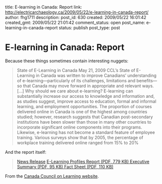 title: E-learning in Canada: Report
link: http://electricarchaeology.ca/2009/05/22/e-learning-in-canada-report/
author: fhg1711
description: 
post_id: 630
created: 2009/05/22 16:01:42
created_gmt: 2009/05/22 21:01:42
comment_status: open
post_name: e-learning-in-canada-report
status: publish
post_type: post

# E-learning in Canada: Report

Because these things sometimes contain interesting nuggets: 

> State of E-Learning in Canada May 21, 2009 CCL’s State of E-Learning in Canada was written to improve Canadians’ understanding of e-learning—particularly of its challenges, limitations and benefits—so that Canada may move forward in appropriate and relevant ways. [...] Why should we care about e-learning? E-learning can substantially increase our access to knowledge and information and, as studies suggest, improve access to education, formal and informal learning, and employment opportunities. The proportion of courses delivered online in Canada is one of the highest among countries studied; however, research suggests that Canadian post-secondary institutions have been slower than those in many other countries to incorporate significant online components into their programs. Likewise, e-learning has not become a standard feature of employee training. Various surveys show that by 2005, the percentage of workplace training delivered online ranged from 15% to 20%

And the report itself: 

> [News Release](http://www.ccl-cca.ca/CCL/Newsroom/Releases/20090514E-Learning.htm) [E-Learning Profiles ](http://www.ccl-cca.ca/CCL/Reports/StateELearning/ELearningProfiles.htm) [Report (PDF, 779 KB) ](http://www.ccl-cca.ca/pdfs/E-learning/E-Learning_Report_FINAL-E.PDF) [Executive Summary (PDF, 95 KB) ](http://www.ccl-cca.ca/pdfs/E-learning/E-Learning_ExecSum_EN.pdf) [Fact Sheet (PDF, 110 KB)](http://www.ccl-cca.ca/pdfs/E-learning/E-learning_Factsheet_EN.pdf)

From the [Canada Council on Learning website](http://www.ccl-cca.ca/CCL/Home?Language=EN).